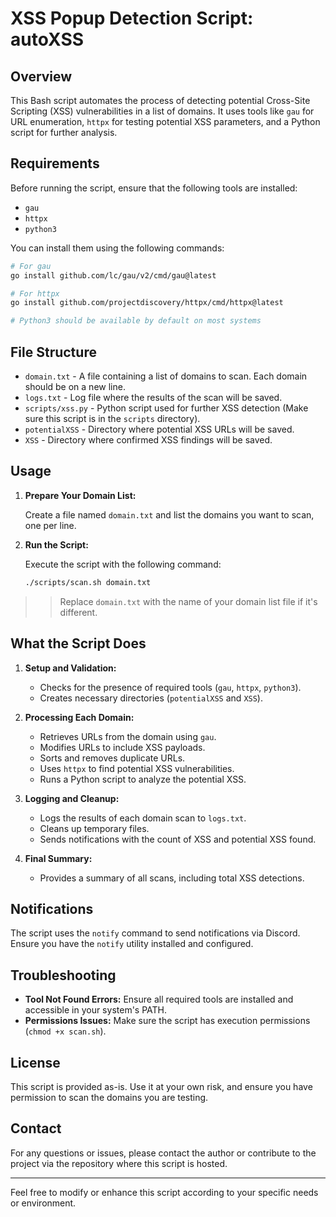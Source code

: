 # XSS Popup Detection Script: autoXSS

## Overview

This Bash script automates the process of detecting potential Cross-Site Scripting (XSS) vulnerabilities in a list of domains. It uses tools like `gau` for URL enumeration, `httpx` for testing potential XSS parameters, and a Python script for further analysis.

## Requirements

Before running the script, ensure that the following tools are installed:

- `gau`
- `httpx`
- `python3`

You can install them using the following commands:

```bash
# For gau
go install github.com/lc/gau/v2/cmd/gau@latest

# For httpx
go install github.com/projectdiscovery/httpx/cmd/httpx@latest

# Python3 should be available by default on most systems
```

## File Structure

- `domain.txt` - A file containing a list of domains to scan. Each domain should be on a new line.
- `logs.txt` - Log file where the results of the scan will be saved.
- `scripts/xss.py` - Python script used for further XSS detection (Make sure this script is in the `scripts` directory).
- `potentialXSS` - Directory where potential XSS URLs will be saved.
- `XSS` - Directory where confirmed XSS findings will be saved.

## Usage

1. **Prepare Your Domain List:**

   Create a file named `domain.txt` and list the domains you want to scan, one per line.

2. **Run the Script:**

   Execute the script with the following command:

   ```bash
   ./scripts/scan.sh domain.txt
   ```
>>Replace `domain.txt` with the name of your domain list file if it's different.

## What the Script Does

1. **Setup and Validation:**
   - Checks for the presence of required tools (`gau`, `httpx`, `python3`).
   - Creates necessary directories (`potentialXSS` and `XSS`).

2. **Processing Each Domain:**
   - Retrieves URLs from the domain using `gau`.
   - Modifies URLs to include XSS payloads.
   - Sorts and removes duplicate URLs.
   - Uses `httpx` to find potential XSS vulnerabilities.
   - Runs a Python script to analyze the potential XSS.

3. **Logging and Cleanup:**
   - Logs the results of each domain scan to `logs.txt`.
   - Cleans up temporary files.
   - Sends notifications with the count of XSS and potential XSS found.

4. **Final Summary:**
   - Provides a summary of all scans, including total XSS detections.

## Notifications

The script uses the `notify` command to send notifications via Discord. Ensure you have the `notify` utility installed and configured.

## Troubleshooting

- **Tool Not Found Errors:** Ensure all required tools are installed and accessible in your system's PATH.
- **Permissions Issues:** Make sure the script has execution permissions (`chmod +x scan.sh`).

## License

This script is provided as-is. Use it at your own risk, and ensure you have permission to scan the domains you are testing.

## Contact

For any questions or issues, please contact the author or contribute to the project via the repository where this script is hosted.

---

Feel free to modify or enhance this script according to your specific needs or environment.
   
